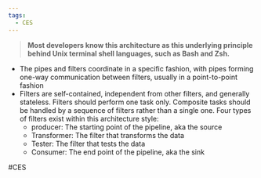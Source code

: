 ```yaml
---
tags:
  - CES
---
```

>**Most developers know this architecture as this underlying principle behind Unix terminal shell languages, such as Bash and Zsh.**
* The pipes and filters coordinate in a specific fashion, with pipes forming one-way communication between filters, usually in a point-to-point fashion
* Filters are self-contained, independent from other filters, and generally stateless. Filters should perform one task only. Composite tasks should be handled by a sequence of filters rather than a single one. Four types of filters exist within this architecture style:
  * producer: The starting point of the pipeline, aka the source
  * Transformer: The filter that transforms the data
  * Tester: The filter that tests the data
  * Consumer: The end point of the pipeline, aka the sink
 
#CES 